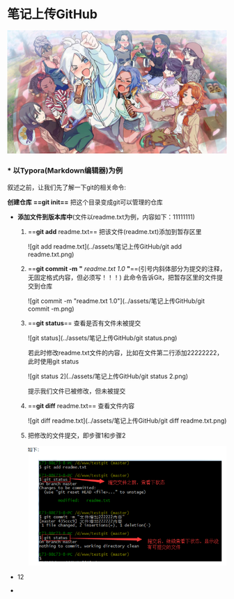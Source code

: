 # 笔记上传GitHub

![瓦_壁纸](../assets/笔记上传GitHub/瓦_壁纸.jpg)

### * 以Typora(Markdown编辑器)为例





叙述之前，让我们先了解一下git的相关命令:

 **创建仓库**  **==git init==**  把这个目录变成git可以管理的仓库

- **添加文件到版本库中**(文件以readme.txt为例，内容如下：11111111)

  1. ==**git add** readme.txt==  把该文件(readme.txt)添加到暂存区里

     ![git add readme.txt](../assets/笔记上传GitHub/git add readme.txt.png)

  2. ==**git commit -m** **"** *readme.txt 1.0* **"**==(引号内斜体部分为提交的注释，无固定格式内容，但必须写！！！)  此命令告诉Git，把暂存区里的文件提交到仓库

     ![git commit -m "readme.txt 1.0"](../assets/笔记上传GitHub/git commit -m.png)

  3. ==**git status**==  查看是否有文件未被提交

     ![git status](../assets/笔记上传GitHub/git status.png)

     若此时修改readme.txt文件的内容，比如在文件第二行添加22222222，此时使用git status

     ![git status 2](../assets/笔记上传GitHub/git status 2.png)

     提示我们文件已被修改，但未被提交

  4. ==**git diff** readme.txt==  查看文件内容

     ![git diff readme.txt](../assets/笔记上传GitHub/git diff readme.txt.png)

  5. 把修改的文件提交，即步骤1和步骤2

     ![git提交完整步骤](../assets/笔记上传GitHub/git提交完整步骤.png)

- 12

- 
